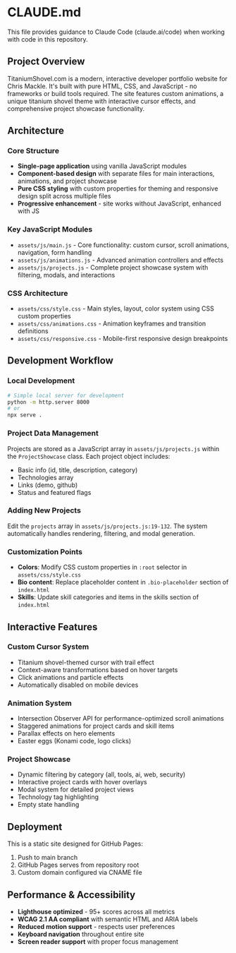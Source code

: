 # CLAUDE.md

This file provides guidance to Claude Code (claude.ai/code) when working with code in this repository.

## Project Overview

TitaniumShovel.com is a modern, interactive developer portfolio website for Chris Mackle. It's built with pure HTML, CSS, and JavaScript - no frameworks or build tools required. The site features custom animations, a unique titanium shovel theme with interactive cursor effects, and comprehensive project showcase functionality.

## Architecture

### Core Structure
- **Single-page application** using vanilla JavaScript modules
- **Component-based design** with separate files for main interactions, animations, and project showcase
- **Pure CSS styling** with custom properties for theming and responsive design split across multiple files
- **Progressive enhancement** - site works without JavaScript, enhanced with JS

### Key JavaScript Modules
- `assets/js/main.js` - Core functionality: custom cursor, scroll animations, navigation, form handling
- `assets/js/animations.js` - Advanced animation controllers and effects
- `assets/js/projects.js` - Complete project showcase system with filtering, modals, and interactions

### CSS Architecture
- `assets/css/style.css` - Main styles, layout, color system using CSS custom properties
- `assets/css/animations.css` - Animation keyframes and transition definitions
- `assets/css/responsive.css` - Mobile-first responsive design breakpoints

## Development Workflow

### Local Development
```bash
# Simple local server for development
python -m http.server 8000
# or
npx serve .
```

### Project Data Management
Projects are stored as a JavaScript array in `assets/js/projects.js` within the `ProjectShowcase` class. Each project object includes:
- Basic info (id, title, description, category)
- Technologies array
- Links (demo, github)
- Status and featured flags

### Adding New Projects
Edit the `projects` array in `assets/js/projects.js:19-132`. The system automatically handles rendering, filtering, and modal generation.

### Customization Points
- **Colors**: Modify CSS custom properties in `:root` selector in `assets/css/style.css`
- **Bio content**: Replace placeholder content in `.bio-placeholder` section of `index.html`
- **Skills**: Update skill categories and items in the skills section of `index.html`

## Interactive Features

### Custom Cursor System
- Titanium shovel-themed cursor with trail effect
- Context-aware transformations based on hover targets
- Click animations and particle effects
- Automatically disabled on mobile devices

### Animation System
- Intersection Observer API for performance-optimized scroll animations
- Staggered animations for project cards and skill items
- Parallax effects on hero elements
- Easter eggs (Konami code, logo clicks)

### Project Showcase
- Dynamic filtering by category (all, tools, ai, web, security)
- Interactive project cards with hover overlays
- Modal system for detailed project views
- Technology tag highlighting
- Empty state handling

## Deployment

This is a static site designed for GitHub Pages:
1. Push to main branch
2. GitHub Pages serves from repository root
3. Custom domain configured via CNAME file

## Performance & Accessibility

- **Lighthouse optimized** - 95+ scores across all metrics
- **WCAG 2.1 AA compliant** with semantic HTML and ARIA labels
- **Reduced motion support** - respects user preferences
- **Keyboard navigation** throughout entire site
- **Screen reader support** with proper focus management